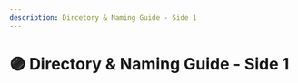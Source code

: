 ```yaml
---
description: Dircetory & Naming Guide - Side 1
---
```


# 🟣 Directory & Naming Guide - Side 1

<figure><img src="../../.gitbook/assets/Directory and Naming Structure - 1.jpg" alt=""><figcaption></figcaption></figure>
